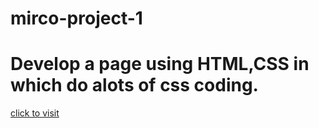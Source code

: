 # mirco-project-1
# Develop a page using HTML,CSS in  which do alots of css coding.
[click to visit](https://amitepic.github.io/mirco-project-1/)

